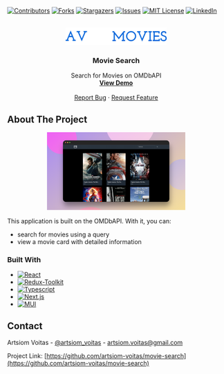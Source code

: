 [![Contributors][contributors-shield]][contributors-url]
[![Forks][forks-shield]][forks-url]
[![Stargazers][stars-shield]][stars-url]
[![Issues][issues-shield]][issues-url]
[![MIT License][license-shield]][license-url]
[![LinkedIn][linkedin-shield]][linkedin-url]

<!-- PROJECT LOGO -->
<br />
<div align="center">
  <a target="_blank" href="https://github.com/artsiom-voitas/github-dashboard/">
    <img src="public/logo.png" alt="Logo" height="40">
  </a>

<h3 align="center">Movie Search</h3>

  <p align="center">
    Search for Movies on OMDbAPI
    <br />
    <a href="https://movie-search-acpn.vercel.app/"><strong>View Demo</strong></a>
    <br />
    <br />
    <a href="https://github.com/artsiom-voitas/movie-search/issues">Report Bug</a>
    ·
    <a href="https://github.com/artsiom-voitas/movie-search/issues">Request Feature</a>
  </p>
</div>

<!-- ABOUT THE PROJECT -->

## About The Project

<p align="center">
  <img src="public/movie-search.png" width="320" alt="Main page screenshot">
</p>

This application is built on the OMDbAPI. With it, you can:

- search for movies using a query
- view a movie card with detailed information

### Built With

- [![React][React.js]][React-url]
- [![Redux-Toolkit][Redux]][Redux-url]
- [![Typescript][Typescript]][Typescript-url]
- [![Next.js][Next.js]][Next.js-url]
- [![MUI][MUI]][MUI-url]

<!-- CONTACT -->

## Contact

Artsiom Voitas - [@artsiom_voitas](https://x.com/artsiom_voitas) - artsiom.voitas@gmail.com

Project Link: [https://github.com/artsiom-voitas/movie-search](https://github.com/artsiom-voitas/movie-search)

<!-- MARKDOWN LINKS & IMAGES -->
<!-- https://www.markdownguide.org/basic-syntax/#reference-style-links -->

[contributors-shield]: https://img.shields.io/github/contributors/artsiom-voitas/movie-search.svg?style=for-the-badge
[contributors-url]: https://github.com/artsiom-voitas/movie-search/graphs/contributors
[forks-shield]: https://img.shields.io/github/forks/artsiom-voitas/movie-search.svg?style=for-the-badge
[forks-url]: https://github.com/artsiom-voitas/movie-search/network/members
[stars-shield]: https://img.shields.io/github/stars/artsiom-voitas/movie-search.svg?style=for-the-badge
[stars-url]: https://github.com/artsiom-voitas/movie-search/stargazers
[issues-shield]: https://img.shields.io/github/issues/artsiom-voitas/movie-search.svg?style=for-the-badge
[issues-url]: https://github.com/artsiom-voitas/movie-search/issues
[license-shield]: https://img.shields.io/github/license/artsiom-voitas/movie-search.svg?style=for-the-badge
[license-url]: https://github.com/artsiom-voitas/movie-search/blob/master/LICENSE
[linkedin-shield]: https://img.shields.io/badge/-LinkedIn-black.svg?style=for-the-badge&logo=linkedin&colorB=555
[linkedin-url]: https://www.linkedin.com/in/artsiom-voitas/
[React.js]: https://img.shields.io/badge/React-20232A?style=for-the-badge&logo=react&logoColor=61DAFB
[React-url]: https://reactjs.org/
[Redux]: https://img.shields.io/badge/Redux-593D88?style=for-the-badge&logo=redux&logoColor=white
[Redux-url]: redux-toolkit.js.org
[Typescript]: https://img.shields.io/badge/TypeScript-007ACC?style=for-the-badge&logo=typescript&logoColor=white
[Typescript-url]: https://www.typescriptlang.org/
[Next.js]: https://img.shields.io/badge/Next-black?style=for-the-badge&logo=next.js&logoColor=white
[Next.js-url]: https://nextjs.org/
[MUI]: https://img.shields.io/badge/MUI-%230081CB.svg?style=for-the-badge&logo=mui&logoColor=white
[MUI-url]: https://mui.com
